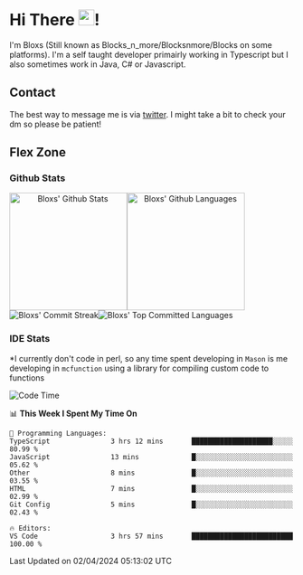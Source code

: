 # Hi There <img src="https://media.giphy.com/media/hvRJCLFzcasrR4ia7z/giphy.gif" width="28">!
I'm Bloxs (Still known as Blocks_n_more/Blocksnmore/Blocks on some platforms). I'm a self taught developer primairly working in Typescript but I also sometimes work in Java, C# or Javascript. 

## Contact
The best way to message me is via [twitter](https://twitter.com/blocksnmore). I might take a bit to check your dm so please be patient!

## Flex Zone
### Github Stats
<div style="display: flex;" align="center">
  <img src="https://readme-stats-gules.vercel.app/api?username=Blocksnmore&bg_color=23272A&show_icons=true&count_private=true&title_color=fff&text_color=fff&icon_color=3d34eb&hide_border=true&border_radius=10" alt="Bloxs' Github Stats" style="height: 13rem" />
 <img src="https://readme-stats-gules.vercel.app/api/top-langs/?username=Blocksnmore&layout=donut&count_private=true&hide_border=true&bg_color=23272A&title_color=fff&text_color=fff&icon_color=3d34eb&border_radius=10" alt="Bloxs' Github Languages" style="height: 13rem;" />
</div>
<div style="display: flex;" align="center">
  <img src="https://streak-stats.demolab.com?user=Blocksnmore&theme=github-dark-blue&hide_border=true" alt="Bloxs' Commit Streak">
  <img src="http://github-profile-summary-cards.vercel.app/api/cards/most-commit-language?username=Blocksnmore&theme=github_dark" alt="Bloxs' Top Committed Languages">
</div>

### IDE Stats
*I currently don't code in perl, so any time spent developing in `Mason` is me developing in `mcfunction` using a library for compiling custom code to functions
<!--START_SECTION:waka-->
![Code Time](http://img.shields.io/badge/Code%20Time-781%20hrs%2052%20mins-blue)

📊 **This Week I Spent My Time On** 

```text
💬 Programming Languages: 
TypeScript               3 hrs 12 mins       ████████████████████░░░░░   80.99 % 
JavaScript               13 mins             █░░░░░░░░░░░░░░░░░░░░░░░░   05.62 % 
Other                    8 mins              █░░░░░░░░░░░░░░░░░░░░░░░░   03.55 % 
HTML                     7 mins              █░░░░░░░░░░░░░░░░░░░░░░░░   02.99 % 
Git Config               5 mins              █░░░░░░░░░░░░░░░░░░░░░░░░   02.43 % 

🔥 Editors: 
VS Code                  3 hrs 57 mins       █████████████████████████   100.00 % 
```


 Last Updated on 02/04/2024 05:13:02 UTC
<!--END_SECTION:waka-->
